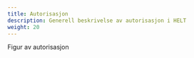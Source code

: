 ```yaml
---
title: Autorisasjon
description: Generell beskrivelse av autorisasjon i HELT
weight: 20
---
```


Figur av autorisasjon